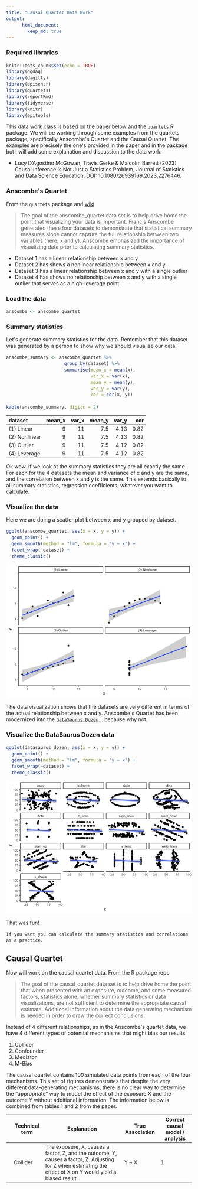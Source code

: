 ```yaml
---
title: "Causal Quartet Data Work"
output:
      html_document:
        keep_md: true
---
```


### Required libraries


```r
knitr::opts_chunk$set(echo = TRUE)
library(ggdag)
library(dagitty)
library(episensr) 
library(quartets)
library(reportRmd)
library(tidyverse)
library(knitr)
library(epitools)
```

This data work class is based on the paper below and the [`quartets`](https://r-causal.github.io/quartets/#causal-quartet) R package. We will be working through some examples from the quartets package, specifically Anscombe's Quartet and the Causal Quartet. The examples are precisely the one's provided in the paper and in the package but I will add some explanation and discussion to the data work. 

  *  Lucy D’Agostino McGowan, Travis Gerke & Malcolm Barrett (2023) Causal Inference Is Not Just a Statistics Problem, Journal of Statistics and Data Science Education, DOI: 10.1080/26939169.2023.2276446. 
  
### Anscombe's Quartet

From the `quartets` package and [wiki](https://en.wikipedia.org/wiki/Anscombe%27s_quartet)

> The goal of the anscombe_quartet data set is to help drive home the point that visualizing your data is important. Francis Anscombe generated these four datasets to demonstrate that statistical summary measures alone cannot capture the full relationship between two variables (here, x and y). Anscombe emphasized the importance of visualizing data prior to calculating summary statistics.

* Dataset 1 has a linear relationship between x and y
* Dataset 2 has shows a nonlinear relationship between x and y
* Dataset 3 has a linear relationship between x and y with a single outlier
* Dataset 4 has shows no relationship between x and y with a single outlier that serves as a high-leverage point

### Load the data


```r
anscombe <- anscombe_quartet
```

### Summary statistics

Let's generate summary statistics for the data. Remember that this dataset was generated by a person to show why we should visualize our data. 


```r
anscombe_summary <- anscombe_quartet %>%
                      group_by(dataset) %>%
                      summarise(mean_x = mean(x),
                                var_x = var(x),
                                mean_y = mean(y),
                                var_y = var(y),
                                cor = cor(x, y)) 

kable(anscombe_summary, digits = 2)
```



|dataset       | mean_x| var_x| mean_y| var_y|  cor|
|:-------------|------:|-----:|------:|-----:|----:|
|(1) Linear    |      9|    11|    7.5|  4.13| 0.82|
|(2) Nonlinear |      9|    11|    7.5|  4.13| 0.82|
|(3) Outlier   |      9|    11|    7.5|  4.12| 0.82|
|(4) Leverage  |      9|    11|    7.5|  4.12| 0.82|

Ok wow. If we look at the summary statistics they are all exactly the same. For each for the 4 datasets the mean and variance of x and y are the same, and the correlation between x and y is the same. This extends basically to all summary statistics, regression coefficients, whatever you want to calculate. 

### Visualize the data

Here we are doing a scatter plot between x and y grouped by dataset. 


```r
ggplot(anscombe_quartet, aes(x = x, y = y)) +
  geom_point() + 
  geom_smooth(method = "lm", formula = "y ~ x") +
  facet_wrap(~dataset) + 
  theme_classic()
```

![](causal_quartet_R_files/figure-html/unnamed-chunk-3-1.png)<!-- -->

The data visualization shows that the datasets are very different in terms of the actual relationship between x and y. Anscombe's Quartet has been modernized into the [`DataSaurus Dozen`](https://cran.r-project.org/web/packages/datasauRus/index.html)... because why not. 

### Visualize the DataSaurus Dozen data


```r
ggplot(datasaurus_dozen, aes(x = x, y = y)) +
  geom_point() + 
  geom_smooth(method = "lm", formula = "y ~ x") +
  facet_wrap(~dataset) +
  theme_classic()
```

![](causal_quartet_R_files/figure-html/unnamed-chunk-4-1.png)<!-- -->

That was fun! 

```{}
If you want you can calculate the summary statistics and correlations as a practice.
```

## Causal Quartet

Now will work on the causal quartet data. From the R package repo

> The goal of the causal_quartet data set is to help drive home the point that when presented with an exposure, outcome, and some measured factors, statistics alone, whether summary statistics or data visualizations, are not sufficient to determine the appropriate causal estimate. Additional information about the data generating mechanism is needed in order to draw the correct conclusions. 

Instead of 4 different relationships, as in the Anscombe's quartet data, we have 4 different types of potential mechanisms that might bias our results

1. Collider
2. Confounder
3. Mediator
4. M-Bias 

The causal quartet contains 100 simulated data points from each of the four mechanisms. This set of figures demonstrates that despite the very different data-generating mechanisms, there is no clear way to determine the “appropriate” way to model the effect of the exposure X and the outcome Y without additional information. The information below is combined from tables 1 and 2 from the paper.

|       | Technical term | Explanation | True Association | Correct causal model / analysis | 
| ----- | ----- | ----- | ----- | ----- |
|       | Collider | The exposure, X, causes a factor, Z, and the outcome, Y, causes a factor, Z. Adjusting for Z when estimating the effect of X on Y would yield a biased result. | Y ~ X | 1 | 

